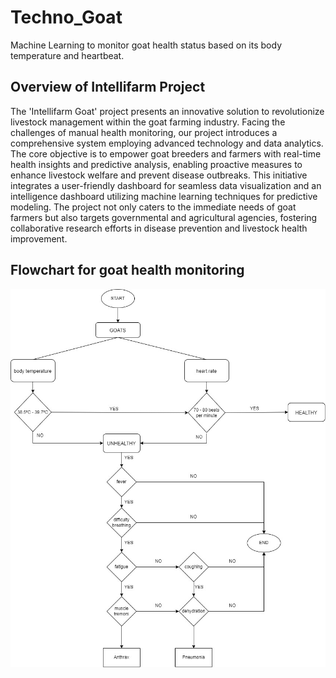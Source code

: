 # Techno_Goat
Machine Learning to monitor goat health status based on its body temperature and heartbeat.

## Overview of Intellifarm Project
The 'Intellifarm Goat' project presents an innovative solution to revolutionize livestock management 
within the goat farming industry. Facing the challenges of manual health monitoring, our project 
introduces a comprehensive system employing advanced technology and data analytics. The core 
objective is to empower goat breeders and farmers with real-time health insights and predictive 
analysis, enabling proactive measures to enhance livestock welfare and prevent disease outbreaks.
This initiative integrates a user-friendly dashboard for seamless data visualization and an intelligence 
dashboard utilizing machine learning techniques for predictive modeling. The project not only caters 
to the immediate needs of goat farmers but also targets governmental and agricultural agencies, 
fostering collaborative research efforts in disease prevention and livestock health improvement.

## Flowchart for goat health monitoring
![Identify potential diseases based on symptoms.](Flowchart-Goat-Health-Monitoring.jpg)
